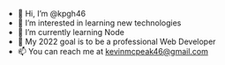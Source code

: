 - 👋 Hi, I’m @kpgh46
- 👀 I’m interested in learning new technologies
- 🌱 I’m currently learning Node
- 💞️ My 2022 goal is to be a professional Web Developer
- 📫 You can reach me at kevinmcpeak46@gmail.com

<!---
kpgh46/kpgh46 is a ✨ special ✨ repository because its `README.md` (this file) appears on your GitHub profile.
You can click the Preview link to take a look at your changes.
--->
